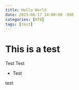 ```yaml
---
title: Hello World
date: 2023-06-17 14:00:00 -500
categories: [HTB]
tags: [test]
---
```


# This is a test

Test Test

* Test


test